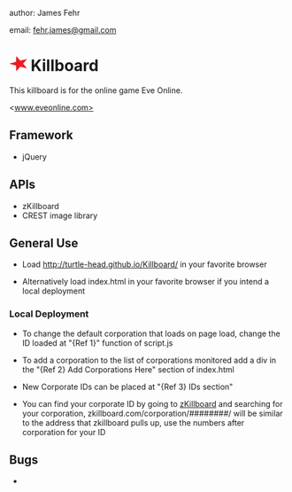 author: James Fehr

email: fehr.james@gmail.com



# <img src="https://github.com/Turtle-Head/Killboard/blob/master/star.png"> Killboard

This killboard is for the online game Eve Online.

<www.eveonline.com>

## Framework

-   jQuery

## APIs

-   zKillboard
-   CREST image library

## General Use

-   Load <http://turtle-head.github.io/Killboard/> in your favorite browser

-   Alternatively load index.html in your favorite browser if you intend a
local deployment

### Local Deployment

-   To change the default corporation that loads on page load, change the ID loaded at "{Ref 1}" function of script.js

-   To add a corporation to the list of corporations monitored add a div in the "{Ref 2} Add Corporations Here" section of index.html

-   New Corporate IDs can be placed at "{Ref 3} IDs section"

-   You can find your corporate ID by going to <a href="zkillboard.com">zKillboard</a> and searching for your corporation, zkillboard.com/corporation/########/ will be similar to the address that zkillboard pulls up, use the numbers after corporation for your ID

## Bugs

-
